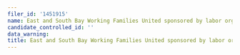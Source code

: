 ```yaml
---
filer_id: '1451915'
name: East and South Bay Working Families United sponsored by labor organizations
candidate_controlled_id: ''
data_warning: 
title: East and South Bay Working Families United sponsored by labor organizations
---
```

